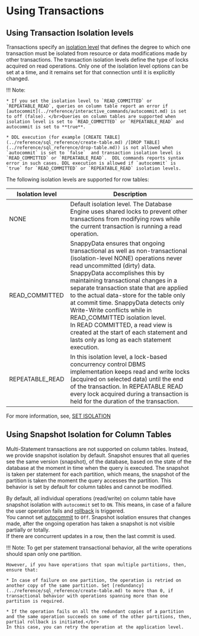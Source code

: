 # Using Transactions

## Using Transaction Isolation levels
Transactions specify an [isolation level](../reference/sql_reference/set-isolation.md) that defines the degree to which one transaction must be isolated from resource or data modifications made by other transactions. The transaction isolation levels define the type of locks acquired on read operations. Only one of the isolation level options can be set at a time, and it remains set for that connection until it is explicitly changed.

!!! Note:

	* If you set the isolation level to `READ_COMMITTED` or `REPEATABLE_READ`, queries on column table report an error if [autocommit](../reference/interactive_commands/autocommit.md) is set to off (false). </br>Queries on column tables are supported when isolation level is set to `READ_COMMITTED` or `REPEATABLE_READ` and autocommit is set to **true**.

    * DDL execution (for example [CREATE TABLE](../reference/sql_reference/create-table.md) /[DROP TABLE](../reference/sql_reference/drop-table.md)) is not allowed when `autocommit` is set to `false`  and transaction isolation level is `READ_COMMITTED` or `REPEATABLE_READ`.  DDL commands reports syntax error in such cases. DDL execution is allowed if `autocommit` is `true` for `READ_COMMITTED` or `REPEATABLE_READ` isolation levels.


The following isolation levels are supported for row tables:

| Isolation level | Description |
|--------|--------|
|NONE|Default isolation level. The Database Engine uses shared locks to prevent other transactions from modifying rows while the current transaction is running a read operation. |
|READ_COMMITTED|SnappyData ensures that ongoing transactional as well as non-transactional (isolation-level NONE) operations never read uncommitted (dirty) data. SnappyData accomplishes this by maintaining transactional changes in a separate transaction state that are applied to the actual data-store for the table only at commit time. SnappyData detects only Write-Write conflicts while in READ_COMMITTED isolation level. </br>In READ COMMITTED, a read view is created at the start of each statement and lasts only as long as each statement execution.|
|REPEATABLE_READ|In this isolation level, a lock-based concurrency control DBMS implementation keeps read and write locks (acquired on selected data) until the end of the transaction. In REPEATABLE READ every lock acquired during a transaction is held for the duration of the transaction.|

For more information, see, [SET ISOLATION](../reference/sql_reference/set-isolation.md)

## Using Snapshot Isolation for Column Tables

Multi-Statement transactions are not supported on column tables. Instead, we provide snapshot isolation by default.  Snapshot ensures that all queries see the same version (snapshot), of the database, based on the state of the database at the moment in time when the query is executed. The snapshot is taken per statement for each partition, which means, the snapshot of the partition is taken the moment the query accesses the partition. This behavior is set by default for column tables and cannot be modified.

By default, all individual operations (read/write) on column table have snapshot isolation with `autocommit` set to `ON`. This means, in case of a failure the user operation fails and [rollback](../reference/interactive_commands/rollback.md) is triggered. </br>
You cannot set [autocommit](../reference/interactive_commands/autocommit.md) to `Off`. Snapshot isolation ensures that changes made, after the ongoing operation has taken a snapshot is not visible partially or totally.</br>
If there are concurrent updates in a row, then the last commit is used.

!!! Note:
	To get per statement transactional behavior, all the write operations should span only one partition.

	However, if you have operations that span multiple partitions, then, ensure that:

	* In case of failure on one partition, the operation is retried on another copy of the same partition. Set [redundancy](../reference/sql_reference/create-table.md) to more than 0, if transactional behavior with operations spanning more than one partition is required.

	* If the operation fails on all the redundant copies of a partition and the same operation succeeds on some of the other partitions, then, partial rollback is initiated.</br>
	In this case, you can retry the operation at the application level.

<!--Currently, only single statement snapshot isolation (that is, [autocommit](../reference/interactive_commands/autocommit.md) must be set to true) is supported.-->  
